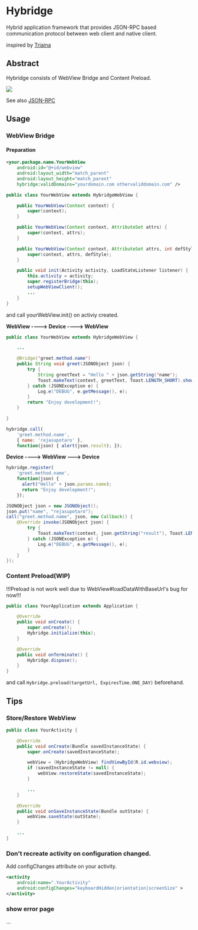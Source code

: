 # Hybridge
Hybrid application framework that provides JSON-RPC based communication protocol between web client and native client.

inspired by [Triaina](https://github.com/mixi-inc/triaina)

## Abstract
Hybridge consists of WebView Bridge and Content Preload.

![](https://raw.github.com/takiguchi0817/Hybridge/master/abstract.jpg)

See also [JSON-RPC](http://json-rpc.org/)

## Usage
### WebView Bridge
#### Preparation
```xml
<your.package.name.YourWebView
    android:id="@+id/webview"
    android:layout_width="match_parent"
    android:layout_height="match_parent"
    hybridge:validDomains="yourdomain.com othervaliddomain.com" />
```

```java
public class YourWebView extends HybridgeWebView {

    public YourWebView(Context context) {
        super(context);
    }

    public YourWebView(Context context, AttributeSet attrs) {
        super(context, attrs);
    }

    public YourWebView(Context context, AttributeSet attrs, int defStyle) {
        super(context, attrs, defStyle);
    }

    public void init(Activity activity, LoadStateListener listener) {
        this.activity = activity;
        super.registerBridge(this);
        setupWebViewClient();
        ...
    }
}
```

and call yourWebView.init() on activiy created.

**WebView ----> Device ----> WebView**
```java
public class YourWebView extends HybridgeWebView {

    ...

    @Bridge('greet.method.name')
    public String void greet(JSONObject json) {
        try {
            String greetText = "Hello " + json.getString('name');
            Toast.makeText(context, greetText, Toast.LENGTH_SHORT).show();
        } catch (JSONException e) {
            Log.e("DEBUG", e.getMessage(), e);
        }
        return "Enjoy development!";
    }

}
```

```javascript
hybridge.call(
    'greet.method.name',
    { name: 'rejasupotaro' },
    function(json) { alert(json.result); });
```

**Device ----> WebView ---> Device**
```javascript
hybridge.register(
    'greet.method.name',
    function(json) {
      alert("Hello" + json.params.name);
      return "Enjoy development!";
    });
```

```java
JSONOBject json = new JSONObject();
json.put("name", "rejasupotaro");
call("greet.method.name", json, new Callback() {
    @Override invoke(JSONObject json) {
        try {
            Toast.makeText(context, json.getString("result"), Toast.LENGTH_SHORT).show();
        } catch (JSONException e) {
            Log.e("DEBUG", e.getMessage(), e);
        }
    }
});
```

### Content Preload(WIP)
!!!Preload is not work well due to WebView#loadDataWithBaseUrl's bug for now!!!
```java
public class YourApplication extends Application {

    @Override
    public void onCreate() {
        super.onCreate();
        Hybridge.initialize(this);
    }

    @Override
    public void onTerminate() {
        Hybridge.dispose();
    }
}
```

and call ```Hybridge.preload(targetUrl, ExpiresTime.ONE_DAY)``` beforehand.

## Tips
### Store/Restore WebView
```java
public class YourActivity {

    @Override
    public void onCreate(Bundle savedInstanceState) {
        super.onCreate(savedInstanceState);

        webView = (HybridgeWebView) findViewById(R.id.webview);
        if (savedInstanceState != null) {
            webView.restoreState(savedInstanceState);
        }

        ...
    }

    @Override
    public void onSaveInstanceState(Bundle outState) {
        webView.saveState(outState);
    }

    ...
}
```

### Don't recreate activity on configuration changed.
Add configChanges attribute on your activity.

```xml
<activity
    android:name=".YourActivity"
    android:configChanges="keyboardHidden|orientation|screenSize" >
</activity>
```

### show error page
...
